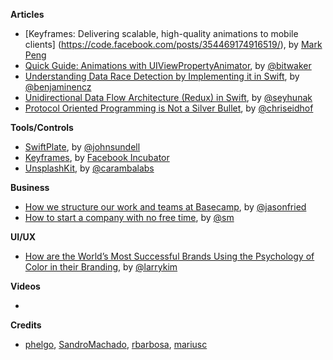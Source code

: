 
**Articles**

* [Keyframes: Delivering scalable, high-quality animations to mobile clients] (https://code.facebook.com/posts/354469174916519/), by [Mark Peng](https://www.facebook.com/Lozzle)
* [Quick Guide: Animations with UIViewPropertyAnimator](http://www.thinkandbuild.it/quick-guide-animations-with-uiviewpropertyanimator/), by [@bitwaker](https://twitter.com/bitwaker)
* [Understanding Data Race Detection by Implementing it in Swift](http://blog.benjamin-encz.de/post/understanding-data-race-detection-by-implementing-in-swift/), by [@benjaminencz](https://twitter.com/benjaminencz)
* [Unidirectional Data Flow Architecture (Redux) in Swift](https://medium.com/swift-programming/unidirectional-data-flow-architecture-redux-in-swift-6fa2ed5c3c76), by [@seyhunak](https://twitter.com/seyhunak)
* [Protocol Oriented Programming is Not a Silver Bullet](http://chris.eidhof.nl/post/protocol-oriented-programming/), by [@chriseidhof](https://twitter.com/chriseidhof)


**Tools/Controls**

* [SwiftPlate](https://github.com/JohnSundell/SwiftPlate), by [@johnsundell](https://twitter.com/johnsundell)
* [Keyframes](https://github.com/facebookincubator/Keyframes), by [Facebook Incubator](https://github.com/facebookincubator)
* [UnsplashKit](https://github.com/carambalabs/UnsplashKit), by [@carambalabs](https://twitter.com/carambalabs)

**Business**

* [How we structure our work and teams at Basecamp](https://m.signalvnoise.com/how-we-set-up-our-work-cbce3d3d9cae#.upmtxsu0o), by [@jasonfried](https://twitter.com/jasonfried)
* [How to start a company with no free time](https://medium.com/startup-grind/how-to-start-a-company-with-no-free-time-b70fbe7b918a#.v94d875ji), by [@sm](https://twitter.com/sm)

**UI/UX**

* [How are the World’s Most Successful Brands Using the Psychology of Color in their Branding](https://medium.com/the-mission/how-are-the-worlds-most-successful-brands-using-the-psychology-of-color-in-their-branding-ed9446c0bdf0#.3i9t2q3xs), by [@larrykim](https://twitter.com/larrykim)

**Videos**

*

**Credits**

* [phelgo](https://github.com/phelgo), [SandroMachado](https://github.com/sandromachado), [rbarbosa](https://github.com/rbarbosa), [mariusc](https://github.com/mariusc)
